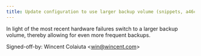 ```yaml
---
title: Update configuration to use larger backup volume (snippets, a46c336)
---
```


In light of the most recent hardware failures switch to a larger backup volume, thereby allowing for even more frequent backups.

Signed-off-by: Wincent Colaiuta &lt;win@wincent.com&gt;
